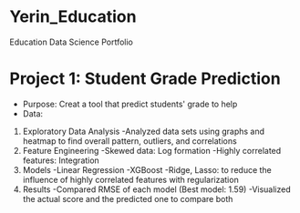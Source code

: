 # Yerin_Education
Education Data Science Portfolio

# Project 1: Student Grade Prediction
* Purpose: Creat a tool that predict students' grade to help 
* Data: 
1. Exploratory Data Analysis
  -Analyzed data sets using graphs and heatmap to find overall pattern, outliers, and correlations
2. Feature Engineering
  -Skewed data: Log formation
  -Highly correlated features: Integration
3. Models
  -Linear Regression
  -XGBoost
  -Ridge, Lasso: to reduce the influence of highly correlated features with regularization
4. Results
  -Compared RMSE of each model (Best model: 1.59)
  -Visualized the actual score and the predicted one to compare both
